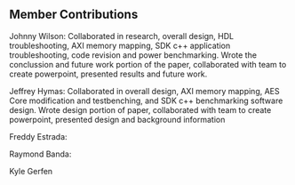## Member Contributions

Johnny Wilson: Collaborated in research, overall design, HDL troubleshooting, AXI memory mapping, SDK c++ application troubleshooting, code revision and power benchmarking. Wrote the conclussion and future work portion of the paper, collaborated with team to create powerpoint, presented results and future work.

Jeffrey Hymas: Collaborated in overall design, AXI memory mapping, AES Core modification and testbenching, and SDK c++ benchmarking software design. Wrote design portion of paper, collaborated with team to create powerpoint, presented design and background information

Freddy Estrada:

Raymond Banda:

Kyle Gerfen
